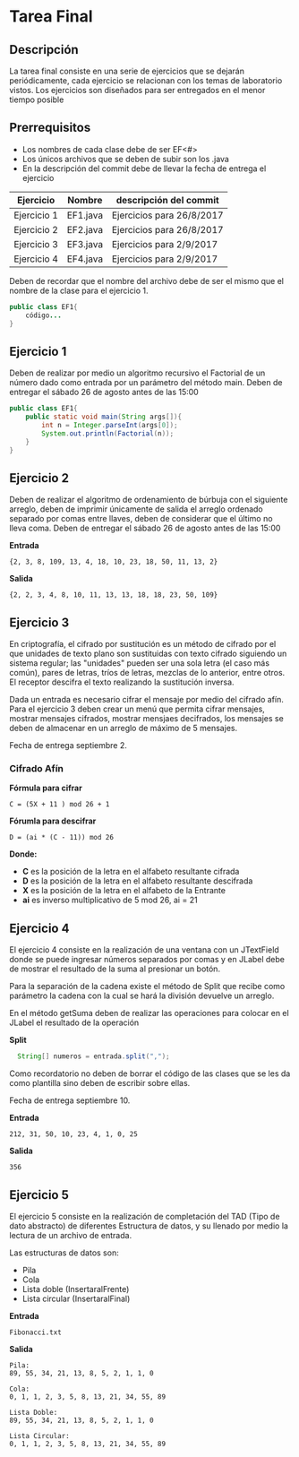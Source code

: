 # Tarea Final

## Descripción
La tarea final consiste en una serie de ejercicios que se dejarán periódicamente, cada ejercicio se relacionan con los temas de laboratorio vistos. Los ejercicios son diseñados para ser entregados en el menor tiempo posible

## Prerrequisitos

- Los nombres de cada clase debe de ser EF<#>
- Los únicos archivos que se deben de subir son los .java
- En la descripción del commit debe de llevar la fecha de entrega el ejercicio

| Ejercicio | Nombre |descripción del commit|
| ------ | ------ | ------ |
| Ejercicio 1 | EF1.java |Ejercicios para 26/8/2017|
| Ejercicio 2 | EF2.java |Ejercicios para 26/8/2017|
| Ejercicio 3 | EF3.java |Ejercicios para 2/9/2017|
| Ejercicio 4 | EF4.java |Ejercicios para 2/9/2017|



Deben de recordar que el nombre del archivo debe de ser el mismo que el nombre de la clase para el ejercicio 1.

```java
public class EF1{
	código...
}
```

## Ejercicio 1
Deben de realizar por medio un algoritmo recursivo el Factorial de un número dado como entrada por un parámetro del método main.  Deben de entregar el sábado 26 de agosto antes de las 15:00

```java
public class EF1{
	public static void main(String args[]){
		int n = Integer.parseInt(args[0]);
		System.out.println(Factorial(n));
	}
}
```


## Ejercicio 2

Deben de realizar el algoritmo de ordenamiento de búrbuja
con el siguiente arreglo, deben de imprimir únicamente de salida el arreglo ordenado separado por comas entre llaves, deben de considerar que el último no lleva coma. Deben de entregar el sábado 26 de agosto antes de las 15:00

 __Entrada__
```
{2, 3, 8, 109, 13, 4, 18, 10, 23, 18, 50, 11, 13, 2}
```
__Salida__
```
{2, 2, 3, 4, 8, 10, 11, 13, 13, 18, 18, 23, 50, 109}
```



## Ejercicio 3

En criptografía, el cifrado por sustitución es un método de cifrado por el que unidades de texto plano son sustituidas con texto cifrado siguiendo un sistema regular; las "unidades" pueden ser una sola letra (el caso más común), pares de letras, tríos de letras, mezclas de lo anterior, entre otros. El receptor descifra el texto realizando la sustitución inversa.

Dada un entrada es necesario cifrar el mensaje por medio del cifrado afín. Para el ejercicio 3 deben crear un menú que permita cifrar mensajes, mostrar mensajes cifrados, mostrar mensjaes decifrados, los mensajes se deben de almacenar en un arreglo de máximo de 5 mensajes.

Fecha de entrega septiembre 2.

### Cifrado Afín


 __Fórmula para cifrar__
```
C = (5X + 11 ) mod 26 + 1

```
__Fórumla para descifrar__
```
D = (ai * (C - 11)) mod 26
```


__Donde:__

- __C__ es la posición de la letra en el alfabeto resultante cifrada
- __D__ es la posición de la letra en el alfabeto resultante descifrada
- __X__ es la posición de la letra en el alfabeto de la Entrante
- __ai__ es inverso multiplicativo de 5 mod 26, ai = 21


## Ejercicio 4
El ejercicio 4 consiste en la realización de una ventana con un JTextField donde se puede ingresar números separados por comas y en JLabel debe de mostrar el resultado de la suma al presionar un botón.

Para la separación de la cadena existe el método de Split que recibe como parámetro la cadena con la cual se hará la división devuelve un arreglo.

En el método getSuma deben de realizar las operaciones para colocar en el JLabel el resultado de la operación


__Split__
```java
  String[] numeros = entrada.split(",");
```

Como recordatorio no deben de borrar el código de las clases que se les da como plantilla sino deben de escribir sobre ellas.

Fecha de entrega septiembre 10.


__Entrada__
```
212, 31, 50, 10, 23, 4, 1, 0, 25
```
__Salida__
```
356
```


## Ejercicio 5
El ejercicio 5 consiste en la realización de completación del TAD (Tipo de dato abstracto) de diferentes Estructura de datos, y su llenado por medio la lectura de un archivo de entrada.

Las estructuras de datos son:

- Pila
- Cola
- Lista doble (InsertaralFrente)
- Lista circular (InsertaralFinal)

__Entrada__
```
Fibonacci.txt
```
__Salida__
```
Pila:
89, 55, 34, 21, 13, 8, 5, 2, 1, 1, 0

Cola:
0, 1, 1, 2, 3, 5, 8, 13, 21, 34, 55, 89

Lista Doble:
89, 55, 34, 21, 13, 8, 5, 2, 1, 1, 0

Lista Circular:
0, 1, 1, 2, 3, 5, 8, 13, 21, 34, 55, 89

```
